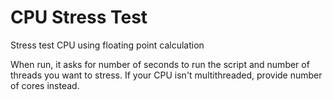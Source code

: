 # CPU Stress Test
Stress test CPU using floating point calculation

When run, it asks for number of seconds to run the script and number of threads you want to stress. If your CPU isn't multithreaded, provide number of cores instead.
